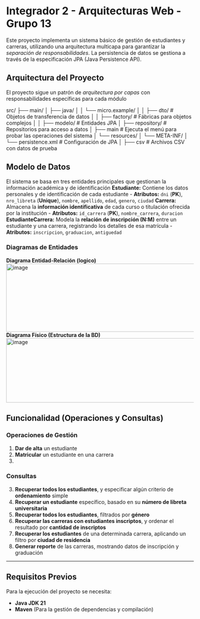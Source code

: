 # Integrador 2 - Arquitecturas Web - Grupo 13

Este proyecto implementa un sistema básico de gestión de estudiantes y carreras, utilizando una arquitectura multicapa para garantizar la *separación de responsabilidades*. La persistencia de datos se gestiona a través de la especificación JPA (Java Persistence API).

## Arquitectura del Proyecto
El proyecto sigue un patrón de *arquitectura por capas* con responsabilidades específicas para cada módulo

src/
├── main/
│   ├── java/
│   │   └── micro.example/
│   │       ├── dto/            # Objetos de transferencia de datos
│   │       ├── factory/        # Fábricas para objetos complejos
│   │       ├── modelo/         # Entidades JPA
│           ├── repository/     # Repositorios para acceso a datos
│           ├── main            # Ejecuta el menú para probar las operaciones del sistema
│   └── resources/
│       └── META-INF/
│           └── persistence.xml  # Configuración de JPA
│       ├── csv                  # Archivos CSV con datos de prueba


## Modelo de Datos
El sistema se basa en tres entidades principales que gestionan la información académica y de identificación
**Estudiante:** Contiene los datos personales y de identificación de cada estudiante
    - **Atributos:** `dni` (**PK**), `nro_libreta` (**Unique**), `nombre`, `apellido`, `edad`, `genero`, `ciudad` 
**Carrera:** Almacena la **información identificativa** de cada curso o titulación ofrecida por la institución
    - **Atributos:** `id_carrera` (**PK**), `nombre_carrera`, `duracion`
**EstudianteCarrera:** Modela la **relación de inscripción (N:M)** entre un estudiante y una carrera, registrando los detalles de esa matrícula
    - **Atributos:** `inscripcion`, `graduacion`, `antiguedad` 
    
### Diagramas de Entidades
**Diagrama Entidad-Relación (logico)**
<img width="727" height="183" alt="image" src="https://github.com/user-attachments/assets/b6bf574d-1181-446c-90d3-4005796d7f2c" />
**Diagrama Físico (Estructura de la BD)**
<img width="710" height="173" alt="image" src="https://github.com/user-attachments/assets/01973d31-77c4-4c0b-a33e-199a99b1d9c4" />

## Funcionalidad (Operaciones y Consultas)

### Operaciones de Gestión
1. **Dar de alta** un estudiante
2. **Matricular** un estudiante en una carrera
3. 
### Consultas
3. **Recuperar todos los estudiantes**, y especificar algún criterio de **ordenamiento** simple
4. **Recuperar un estudiante** específico, basado en su **número de libreta universitaria**
5. **Recuperar todos los estudiantes**, filtrados por **género**
6. **Recuperar las carreras con estudiantes inscriptos**, y ordenar el resultado por **cantidad de inscriptos**
7. **Recuperar los estudiantes** de una determinada carrera, aplicando un filtro por **ciudad de residencia**
8. **Generar reporte** de las carreras, mostrando datos de inscripción y graduación

---
## Requisitos Previos
Para la ejecución del proyecto se necesita:

* **Java JDK 21**
* **Maven** (Para la gestión de dependencias y compilación)
